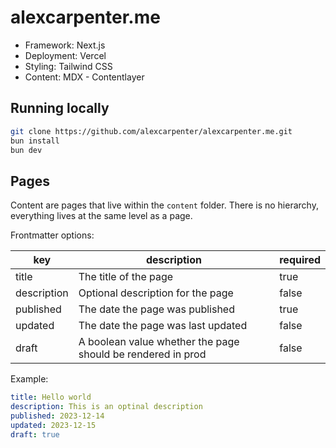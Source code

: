 # alexcarpenter.me

- Framework: Next.js
- Deployment: Vercel
- Styling: Tailwind CSS
- Content: MDX - Contentlayer

## Running locally

```bash
git clone https://github.com/alexcarpenter/alexcarpenter.me.git
bun install
bun dev
```

## Pages

Content are pages that live within the `content` folder. There is no hierarchy, everything lives at the same level as a page.

Frontmatter options:

| key | description | required |
|-|-|-|
| title | The title of the page | true |
| description | Optional description for the page | false |
| published | The date the page was published | true |
| updated | The date the page was last updated | false |
| draft | A boolean value whether the page should be rendered in prod | false |

Example:

```yml
title: Hello world
description: This is an optinal description
published: 2023-12-14
updated: 2023-12-15
draft: true
```


